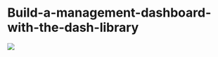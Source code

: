 # Build-a-management-dashboard-with-the-dash-library



![](https://github.com/Sanazzzmi/Build-a-management-dashboard-with-the-dash-library/blob/main/rec.gif)
